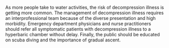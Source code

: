 As more people take to water activities, the risk of decompression illness is getting more common. The management of decompression illness requires an interprofessional team because of the diverse presentation and high morbidity. Emergency department physicians and nurse practitioners should refer all symptomatic patients with decompression illness to a hyperbaric chamber without delay. Finally, the public should be educated on scuba diving and the importance of gradual ascent.